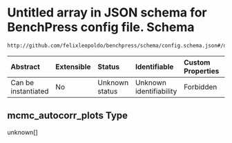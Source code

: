 # Untitled array in JSON schema for BenchPress config file. Schema

```txt
http://github.com/felixleopoldo/benchpress/schema/config.schema.json#/definitions/mcmc_autocorr_plots
```



| Abstract            | Extensible | Status         | Identifiable            | Custom Properties | Additional Properties | Access Restrictions | Defined In                                                       |
| :------------------ | :--------- | :------------- | :---------------------- | :---------------- | :-------------------- | :------------------ | :--------------------------------------------------------------- |
| Can be instantiated | No         | Unknown status | Unknown identifiability | Forbidden         | Allowed               | none                | [config.schema.json*](config.schema.json "open original schema") |

## mcmc_autocorr_plots Type

unknown\[]
